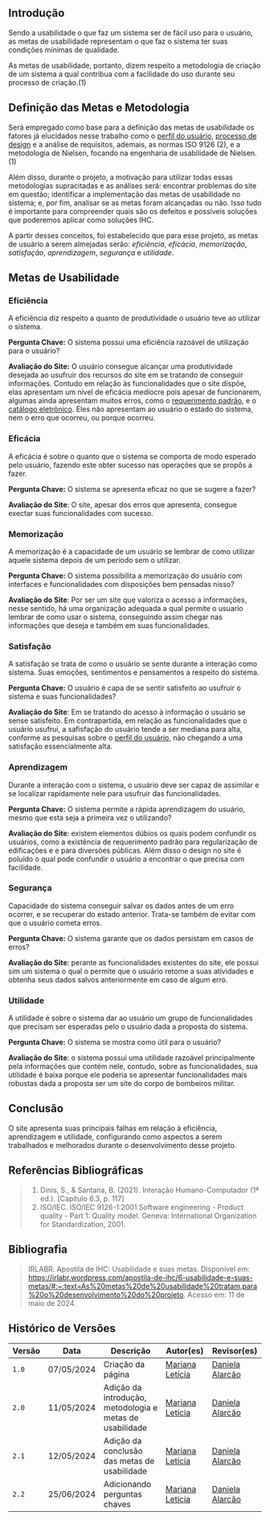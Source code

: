 ## Introdução

Sendo a usabilidade o que faz um sistema ser de fácil uso para o usuário, as metas de usabilidade representam o que faz o sistema ter suas condições mínimas de qualidade. 

As metas de usabilidade, portanto, dizem respeito a metodologia de criação de um sistema a qual contribua com a facilidade do uso durante seu processo de criação.(1)

## Definição das Metas e Metodologia

Será empregado como base para a definição das metas de usabilidade os fatores já elucidados nesse trabalho como o [perfil do usuário](../analise_requisitos_1/perfil_usuario.md), [processo de design](../planejamento/processo-de-design.md) e a análise de requisitos, ademais, as normas ISO 9126 (2), e a metodologia de Nielsen, focando na engenharia de usabilidade de Nielsen. (1)

Além disso, durante o projeto, a motivação para utilizar todas essas metodologias supracitadas e as análises será: encontrar problemas do site em questão; identificar a implementação das metas de usabilidade no sistema; e, por fim, analisar se as metas foram alcançadas ou não. Isso tudo é importante para compreender quais são os defeitos e possíveis soluções que poderemos aplicar como soluções IHC.

A partir desses conceitos, foi estabelecido que para esse projeto, as metas de usuário a serem almejadas serão: *eficiência*, *eficácia*, *memorização*, *satisfação*, *aprendizagem*, *segurança* e *utilidade*.

## Metas de Usabilidade

### Eficiência

A eficiência diz respeito a quanto de produtividade o usuário teve ao utilizar o sistema.

**Pergunta Chave:** O sistema possui uma eficiência razoável de utilização para o usuário?<br>

**Avaliação do Site:** O usuário consegue alcançar uma produtividade desejada ao usufruir dos recursos do site em se tratando de conseguir informações. Contudo em relação às funcionalidades que o site dispõe, elas apresentam um nível de eficácia medíocre pois apesar de funcionarem, algumas ainda apresentam muitos erros, como o [requerimento padrão](../planejamento/site-escolhido.md), e o [catálogo eletrônico](../planejamento/site-escolhido.md). Eles não apresentam ao usuário o estado do sistema, nem o erro que ocorreu, ou porque ocorreu.

### Eficácia

A eficácia é sobre o quanto que o sistema se comporta de modo esperado pelo usuário, fazendo este obter sucesso nas operações que se propôs a fazer.

**Pergunta Chave:** O sistema se apresenta eficaz no que se sugere a fazer?<br>

**Avaliação do Site**: O site, apesar dos erros que apresenta, consegue exectar suas funcionalidades com sucesso.

### Memorização

A memorização é a capacidade de um usuário se lembrar de como utilizar aquele sistema depois de um período sem o utilizar.

**Pergunta Chave:** O sistema possibilita a memorização do usuário com interfaces e funcionalidades com disposições bem pensadas nisso?<br>

**Avaliação do Site**: Por ser um site que valoriza o acesso a informações, nesse sentido, há uma organização adequada a qual permite o usuario lembrar de como usar o sistema, conseguindo assim chegar nas informações que deseja e também em suas funcionalidades.

### Satisfação

A satisfação se trata de como o usuário se sente durante a interação como  sistema. Suas emoções, sentimentos e pensamentos a respeito do sistema.

**Pergunta Chave:** O usuário é capa de se sentir satisfeito ao usufruir o sistema e suas funcionalidades?<br>

**Avaliação do Site**: Em se tratando do acesso à informação o usuário se sense satisfeito. Em contrapartida, em relação as funcionalidades que o usuário usufrui, a safisfação do usuário tende a ser mediana para alta, conforme as pesquisas sobre o [perfil do usuário](../analise_requisitos_1/perfil_usuario.md), não chegando a uma satisfação essencialmente alta.

### Aprendizagem

Durante a interação com o sistema, o usuário deve ser capaz de assimilar e se localizar rapidamente nele para usufruir das funcionalidades.

**Pergunta Chave:** O sistema permite a rápida aprendizagem do usuário, mesmo que esta seja a primeira vez o utilizando?<br>

**Avaliação do Site**: existem elementos dúbios os quais podem confundir os usuários, como a existência de requerimento padrão para regularização de edificações e e para diversões públicas. Além disso o design no site é poluído o qual pode confundir o usuário a encontrar o que precisa com facilidade.

### Segurança

Capacidade do sistema conseguir salvar os dados antes de um erro ocorrer, e se recuperar do estado anterior. Trata-se também de evitar com que o usuário cometa erros. 

**Pergunta Chave:** O sistema garante que os dados persistam em casos de erros?<br>

**Avaliação do Site**: perante as funcionalidades existentes do site, ele possui sim um sistema o qual o permite que o usuário retome a suas atividades e obtenha seus dados salvos anteriormente em caso de algum erro. 

### Utilidade

A utilidade é sobre o sistema dar ao usuário um grupo de funcionalidades que precisam ser esperadas pelo o usuário dada a proposta do sistema.

**Pergunta Chave:** O sistema se mostra como útil para o usuário?<br>

**Avaliação do Site**: o sistema possui uma utilidade razoável principalmente pela informações que contém nele, contudo, sobre as funcionalidades, sua utilidade é baixa porque ele poderia se apresentar funcionalidades mais robustas dada a proposta ser um site do corpo de bombeiros militar.

## Conclusão

O site apresenta suas principais falhas em relação à eficiência, aprendizagem e utilidade, configurando como aspectos a serem trabalhados e melhorados durante o desenvolvimento desse projeto.

## Referências Bibliográficas
> 1. Dinis, S., & Santana, B. (2021). Interação Humano-Computador (1ª ed.). [Capítulo 6.3, p. 117]
> 2. ISO/IEC. ISO/IEC 9126-1:2001 Software engineering - Product quality - Part 1: Quality model. Geneva: International Organization for Standardization, 2001.

## Bibliografia
> IRLABR. Apostila de IHC: Usabilidade e suas metas. Disponível em: <https://irlabr.wordpress.com/apostila-de-ihc/6-usabilidade-e-suas-metas/#:~:text=As%20metas%20de%20usabilidade%20tratam,para%20o%20desenvolvimento%20do%20projeto>. Acesso em: 11 de maio de 2024.


## Histórico de Versões

| Versão |    Data    | Descrição                                 | Autor(es)                                       | Revisor(es)                                    |
| ------ | :--------: | ----------------------------------------- | ----------------------------------------------- | ---------------------------------------------- |
| `1.0`   | 07/05/2024 | Criação da página                         | [Mariana Letícia](https://github.com/Marianannn) | [Daniela Alarcão](https://github.com/danialarcao)        |
| `2.0`   | 11/05/2024 | Adição da introdução, metodologia e metas de usabilidade           | [Mariana Letícia](https://github.com/Marianannn) | [Daniela Alarcão](https://github.com/danialarcao)        |
| `2.1`   | 12/05/2024 | Adição da conclusão das metas de usabilidade           | [Mariana Letícia](https://github.com/Marianannn) | [Daniela Alarcão](https://github.com/danialarcao)        |
| `2.2`   | 25/06/2024 | Adicionando perguntas chaves          | [Mariana Letícia](https://github.com/Marianannn) | [Daniela Alarcão](https://github.com/danialarcao)        |
